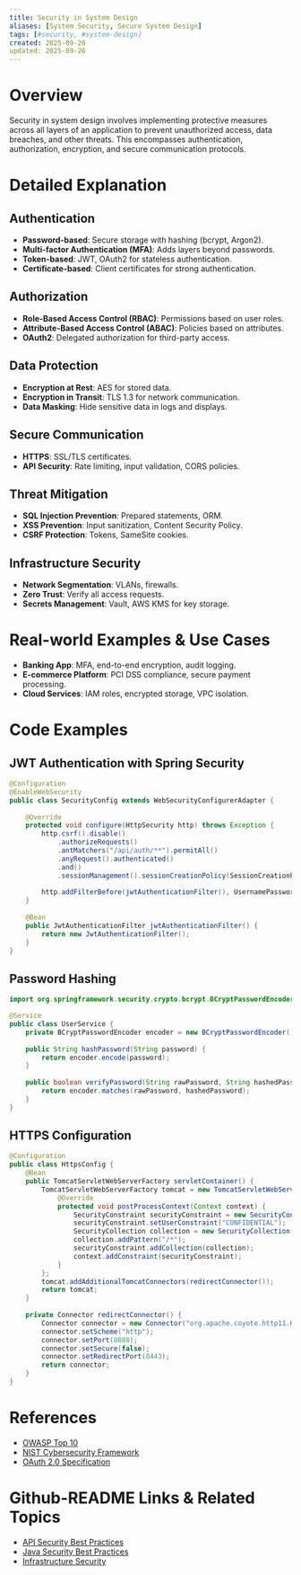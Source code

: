 ```yaml
---
title: Security in System Design
aliases: [System Security, Secure System Design]
tags: [#security, #system-design]
created: 2025-09-26
updated: 2025-09-26
---
```


# Overview

Security in system design involves implementing protective measures across all layers of an application to prevent unauthorized access, data breaches, and other threats. This encompasses authentication, authorization, encryption, and secure communication protocols.

# Detailed Explanation

## Authentication
- **Password-based**: Secure storage with hashing (bcrypt, Argon2).
- **Multi-factor Authentication (MFA)**: Adds layers beyond passwords.
- **Token-based**: JWT, OAuth2 for stateless authentication.
- **Certificate-based**: Client certificates for strong authentication.

## Authorization
- **Role-Based Access Control (RBAC)**: Permissions based on user roles.
- **Attribute-Based Access Control (ABAC)**: Policies based on attributes.
- **OAuth2**: Delegated authorization for third-party access.

## Data Protection
- **Encryption at Rest**: AES for stored data.
- **Encryption in Transit**: TLS 1.3 for network communication.
- **Data Masking**: Hide sensitive data in logs and displays.

## Secure Communication
- **HTTPS**: SSL/TLS certificates.
- **API Security**: Rate limiting, input validation, CORS policies.

## Threat Mitigation
- **SQL Injection Prevention**: Prepared statements, ORM.
- **XSS Prevention**: Input sanitization, Content Security Policy.
- **CSRF Protection**: Tokens, SameSite cookies.

## Infrastructure Security
- **Network Segmentation**: VLANs, firewalls.
- **Zero Trust**: Verify all access requests.
- **Secrets Management**: Vault, AWS KMS for key storage.

# Real-world Examples & Use Cases

- **Banking App**: MFA, end-to-end encryption, audit logging.
- **E-commerce Platform**: PCI DSS compliance, secure payment processing.
- **Cloud Services**: IAM roles, encrypted storage, VPC isolation.

# Code Examples

## JWT Authentication with Spring Security
```java
@Configuration
@EnableWebSecurity
public class SecurityConfig extends WebSecurityConfigurerAdapter {
    
    @Override
    protected void configure(HttpSecurity http) throws Exception {
        http.csrf().disable()
            .authorizeRequests()
            .antMatchers("/api/auth/**").permitAll()
            .anyRequest().authenticated()
            .and()
            .sessionManagement().sessionCreationPolicy(SessionCreationPolicy.STATELESS);
        
        http.addFilterBefore(jwtAuthenticationFilter(), UsernamePasswordAuthenticationFilter.class);
    }
    
    @Bean
    public JwtAuthenticationFilter jwtAuthenticationFilter() {
        return new JwtAuthenticationFilter();
    }
}
```

## Password Hashing
```java
import org.springframework.security.crypto.bcrypt.BCryptPasswordEncoder;

@Service
public class UserService {
    private BCryptPasswordEncoder encoder = new BCryptPasswordEncoder();
    
    public String hashPassword(String password) {
        return encoder.encode(password);
    }
    
    public boolean verifyPassword(String rawPassword, String hashedPassword) {
        return encoder.matches(rawPassword, hashedPassword);
    }
}
```

## HTTPS Configuration
```java
@Configuration
public class HttpsConfig {
    @Bean
    public TomcatServletWebServerFactory servletContainer() {
        TomcatServletWebServerFactory tomcat = new TomcatServletWebServerFactory() {
            @Override
            protected void postProcessContext(Context context) {
                SecurityConstraint securityConstraint = new SecurityConstraint();
                securityConstraint.setUserConstraint("CONFIDENTIAL");
                SecurityCollection collection = new SecurityCollection();
                collection.addPattern("/*");
                securityConstraint.addCollection(collection);
                context.addConstraint(securityConstraint);
            }
        };
        tomcat.addAdditionalTomcatConnectors(redirectConnector());
        return tomcat;
    }
    
    private Connector redirectConnector() {
        Connector connector = new Connector("org.apache.coyote.http11.Http11NioProtocol");
        connector.setScheme("http");
        connector.setPort(8080);
        connector.setSecure(false);
        connector.setRedirectPort(8443);
        return connector;
    }
}
```

# References

- [OWASP Top 10](https://owasp.org/www-project-top-ten/)
- [NIST Cybersecurity Framework](https://www.nist.gov/cyberframework)
- [OAuth 2.0 Specification](https://tools.ietf.org/html/rfc6749)

# Github-README Links & Related Topics

- [API Security Best Practices](../api-security-best-practices/README.md)
- [Java Security Best Practices](../java-security-best-practices/README.md)
- [Infrastructure Security](../infrastructure-security/README.md)